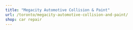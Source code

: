 ```yaml
---
title: "Megacity Automotive Collision & Paint"
url: /toronto/megacity-automotive-collision-and-paint/
shop: car repair
---
```


